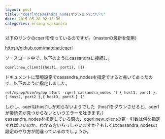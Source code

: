 ```yaml
---
layout: post
title: "cqerlのcassandra_nodesオプションについて"
date: 2015-05-28 02:15:36
categories: erlang cassandra
---
```

<p>以下のリンクのcqerlを使っているのですが。（masterの最新を使用）</p>

<p><a href="https://github.com/matehat/cqerl" rel="nofollow">https://github.com/matehat/cqerl</a></p>

<p>ソースコード中で、以下のようにcassandraに接続し。</p>

<pre><code>cqerl:new_client({host1, port1}, [])
</code></pre>

<p>ドキュメントに環境設定でcassandra_nodesを指定できると書いてあったので、以下のように指定しました。</p>

<pre><code>rel/myapp/bin/myapp start -cqerl cassandra_nodes '[ { host1, port1 }, { host2, port2 },{ host3, port3 } ]'
</code></pre>

<p>しかし、cqerlはhost1しか知らないようでした（host1をダウンさせると、cqerlが接続先が見つからないというエラーを吐きます。）<br>
cassandra_nodesを指定している際の、cqerl:new_clientの第一引数は何を指定すればいいのか、わかる方いらっしゃいますか？もしくはcassandra_nodesの設定のやり方が間違っているのでしょうか。</p>
